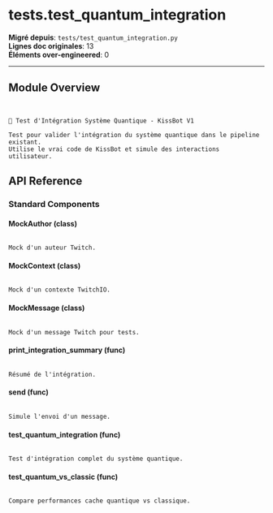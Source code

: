 # tests.test_quantum_integration

**Migré depuis**: `tests/test_quantum_integration.py`  
**Lignes doc originales**: 13  
**Éléments over-engineered**: 0  

---

## Module Overview

```text


🧪 Test d'Intégration Système Quantique - KissBot V1

Test pour valider l'intégration du système quantique dans le pipeline existant.
Utilise le vrai code de KissBot et simule des interactions utilisateur.

```

## API Reference

### Standard Components

#### MockAuthor (class)

```text

Mock d'un auteur Twitch.

```

#### MockContext (class)

```text

Mock d'un contexte TwitchIO.

```

#### MockMessage (class)

```text

Mock d'un message Twitch pour tests.

```

#### print_integration_summary (func)

```text

Résumé de l'intégration.

```

#### send (func)

```text

Simule l'envoi d'un message.

```

#### test_quantum_integration (func)

```text

Test d'intégration complet du système quantique.

```

#### test_quantum_vs_classic (func)

```text

Compare performances cache quantique vs classique.

```

